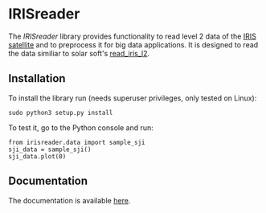 # IRISreader #

The _IRISreader_ library provides functionality to read level 2 data of the [IRIS satellite](https://www.nasa.gov/mission_pages/iris/index.html) and to preprocess it for big data applications. 
It is designed to read the data similiar to solar soft's [read_iris_l2](http://iris.lmsal.com/itn26/iris_level2.html).


## Installation ##

To install the library run (needs superuser privileges, only tested on Linux):

    sudo python3 setup.py install

To test it, go to the Python console and run:

    from irisreader.data import sample_sji
    sji_data = sample_sji()
    sji_data.plot(0)

## Documentation ##

The documentation is available [here](https://www.cs.technik.fhnw.ch/iris/irisreader_docs/).


















